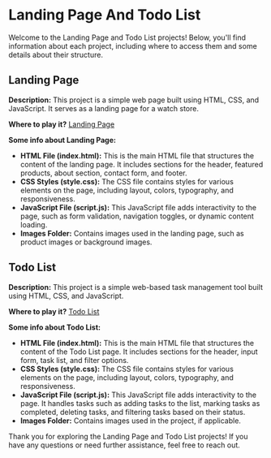 # Landing Page And Todo List

Welcome to the Landing Page and Todo List projects! Below, you'll find information about each project, including where to access them and some details about their structure.

## Landing Page
**Description:** This project is a simple web page built using HTML, CSS, and JavaScript. It serves as a landing page for a watch store.

**Where to play it?**
[Landing Page](https://htmlpreview.github.io/?https://github.com/Vigneshwari1851/Frontend-Projects/blob/main/Land/index.html)

**Some info about Landing Page:**
- **HTML File (index.html):** This is the main HTML file that structures the content of the landing page. It includes sections for the header, featured products, about section, contact form, and footer.
- **CSS Styles (style.css):** The CSS file contains styles for various elements on the page, including layout, colors, typography, and responsiveness.
- **JavaScript File (script.js):** This JavaScript file adds interactivity to the page, such as form validation, navigation toggles, or dynamic content loading.
- **Images Folder:** Contains images used in the landing page, such as product images or background images.

## Todo List
**Description:** This project is a simple web-based task management tool built using HTML, CSS, and JavaScript.

**Where to play it?**
[Todo List](https://htmlpreview.github.io/?https://github.com/Vigneshwari1851/Frontend-Projects/blob/main/To%20do%20list/index.html)

**Some info about Todo List:**
- **HTML File (index.html):** This is the main HTML file that structures the content of the Todo List page. It includes sections for the header, input form, task list, and filter options.
- **CSS Styles (style.css):** The CSS file contains styles for various elements on the page, including layout, colors, typography, and responsiveness.
- **JavaScript File (script.js):** This JavaScript file adds interactivity to the page. It handles tasks such as adding tasks to the list, marking tasks as completed, deleting tasks, and filtering tasks based on their status.
- **Images Folder:** Contains images used in the project, if applicable.

Thank you for exploring the Landing Page and Todo List projects! If you have any questions or need further assistance, feel free to reach out.
